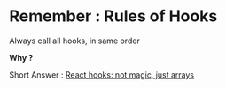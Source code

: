 <!-- .slide: class="center" -->

# Remember : Rules of Hooks

Always call all hooks, in same order

__Why ?__ 

Short Answer : [React hooks: not magic, just arrays](https://medium.com/@ryardley/react-hooks-not-magic-just-arrays-cd4f1857236e)
  